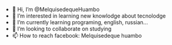 - 👋 Hi, I’m @MelquisedequeHuambo
- 👀 I’m interested in learning new knowlodge about tecnolodge
- 🌱 I’m currently learning programing, english, russian...
- 💞️ I’m looking to collaborate on studying
- 📫 How to reach facebook: Melquisedeque huambo

<!---
MelquisedequeHuambo/MelquisedequeHuambo is a ✨ special ✨ repository because its `README.md` (this file) appears on your GitHub profile.
You can click the Preview link to take a look at your changes.
--->
